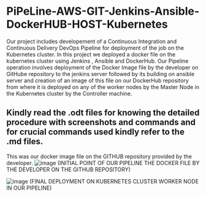 # PiPeLine-AWS-GIT-Jenkins-Ansible-DockerHUB-HOST-Kubernetes
Our project includes developement of a Continuous Integration and Continuous Delivery DevOps Pipeline for deployment of the job on the 
Kubernetes cluster. In this project we deployed a docker file on the kubernetes cluster using Jenkins , Ansible and DockerHub.
Our Pipeline operation involves deployment of the Docker Image file by the developer on GitHube repository to the jenkins server followed by its 
building on ansible server and creation of an image of this file on our DockerHub repository from where it is deployed on any of the worker nodes 
by the Master Node in the Kubernetes cluster by the Controller machine.

Kindly read the .odt files for knowing the detailed procedure with screenshots and commands and for crucial commands used kindly refer to the .md files.
----------------------------------------------------------------------------------------------------------------------------------------------------------


This was our docker image file on the GITHUB repository provided by the developer.
![image](https://user-images.githubusercontent.com/87275524/127894150-d82e7947-95b9-4091-9ddf-81b865df5476.png)
(INITIAL POINT  OF OUR PIPELINE THE DOCKER FILE BY THE DEVELOPER ON THE GITHUB REPOSITORY)

![image](https://user-images.githubusercontent.com/87275524/127894256-097acf88-ad56-4247-a6fe-ecb371aac9d7.png)
 (FINAL DEPLOYMENT ON KUBERNETES CLUSTER WORKER NODE IN OUR PIPELINE)



